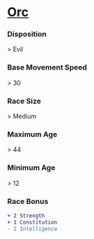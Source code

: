 # **[Orc](https://www.dndbeyond.com/races/orc)**
### **Disposition**
\> Evil
### **Base Movement Speed**
\> 30
### **Race Size**
\> Medium
### **Maximum Age**
\> 44
### **Minimum Age**
\> 12
### **Race Bonus**
```diff
+ 2 Strength
+ 1 Constitution
- 2 Intelligence
```
